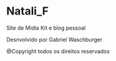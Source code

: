 # Natali_F
Site de Midia Kit e blog pessoal

Desnvolvido por Gabriel Waschburger

@Copyright todos os direitos reservados
